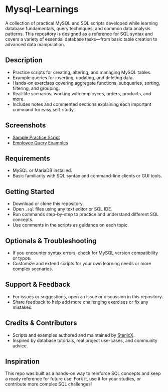 # Mysql-Learnings

A collection of practical MySQL and SQL scripts developed while learning database fundamentals, query techniques, and common data analysis patterns. This repository is designed as a reference for SQL syntax and covers a variety of essential database tasks—from basic table creation to advanced data manipulation.

## Description

- Practice scripts for creating, altering, and managing MySQL tables.
- Example queries for inserting, updating, and deleting data.
- Hands-on exercises covering aggregate functions, subqueries, sorting, filtering, and grouping.
- Real-life scenarios: working with employees, orders, products, and more.
- Includes notes and commented sections explaining each important command for easy self-study.

## Screenshots

- [Sample Practice Script](./PracticeScript.sql)
- [Employee Query Examples]([./Mydb.sql])

## Requirements

- MySQL or MariaDB installed.
- Basic familiarity with SQL syntax and command-line clients or GUI tools.

## Getting Started

- Download or clone this repository.
- Open `.sql` files using any text editor or SQL IDE.
- Run commands step-by-step to practice and understand different SQL concepts.
- Use comments in the scripts as guidance on each topic.

## Optionals & Troubleshooting

- If you encounter syntax errors, check for MySQL version compatibility or typos.
- Customize and extend scripts for your own learning needs or more complex scenarios.

## Support & Feedback

- For issues or suggestions, open an issue or discussion in this repository.
- Share feedback to help add more challenging exercises or fix any mistakes.

## Credits & Contributors

- Scripts and examples authored and maintained by [StanicX](https://github.com/StanicX).
- Inspired by database tutorials, real project use-cases, and community advice.

## Inspiration

This repo was built as a hands-on way to reinforce SQL concepts and keep a ready reference for future use. Fork it, use it for your studies, or contribute more complex SQL challenges!
